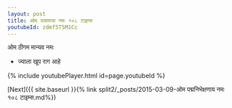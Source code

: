 ```yaml
---
layout: post
title: ओम दयामाया नमः १०८ टाइम्स
youtubeId: zdmf5T5M1Cc
---
```

 
 
 ओम ठीगम मान्यव नमः  
 
 -  ज्याला खूप राग आहे 
 
  
 
  
 
 
 
 
 
 


{% include youtubePlayer.html id=page.youtubeId %}
 
[Next]({{ site.baseurl }}{% link  split2/_posts/2015-03-09-ओम पद्मनिभेक्षणाय नमः १०८ टाइम्स.md%})
 
